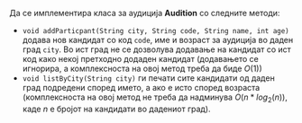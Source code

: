 Да се имплементира класа за аудиција **Audition** со следните методи:

 - `void addParticpant(String city, String code, String name, int age)` додава нов кандидат со код `code`, име и возраст за аудиција во даден град `city`. Во ист град не се дозволува додавање на кандидат со ист код како некој претходно додаден кандидат (додавањето се игнорира, а комплексноста на овој метод треба да биде $O(1)$)
 - `void listByCity(String city)` ги печати сите кандидати од даден град подредени според името, а ако е исто според возраста (комплексноста на овој метод не треба да надминува $O(n*log_2(n))$, каде $n$ е бројот на кандидати во дадениот град).


